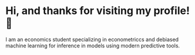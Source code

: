 # Hi, and thanks for visiting my profile! 👋
I am an economics student specializing in econometriccs and debiased machine learning for inference in models using modern predictive tools.
 

 






